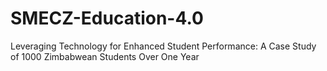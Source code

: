 # SMECZ-Education-4.0
Leveraging Technology for Enhanced Student Performance: A Case Study of 1000 Zimbabwean Students Over One Year

